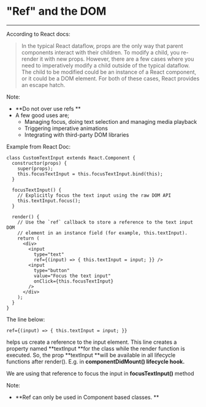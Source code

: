 # "Ref" and the DOM

---

According to React docs: 

> In the typical React dataflow, props are the only way that parent components interact with their children. To modify a child, you re-render it with new props. However, there are a few cases where you need to imperatively modify a child outside of the typical dataflow. The child to be modified could be an instance of a React component, or it could be a DOM element. For both of these cases, React provides an escape hatch.



Note: 

* **Do not over use refs **
* A few good uses are; 
  * Managing focus, doing text selection and managing media playback 
  * Triggering imperative animations
  * Integrating with third-party DOM libraries



Example from React Doc: 

    class CustomTextInput extends React.Component {
      constructor(props) {
        super(props);
        this.focusTextInput = this.focusTextInput.bind(this);
      }

      focusTextInput() {
        // Explicitly focus the text input using the raw DOM API
        this.textInput.focus();
      }

      render() {
        // Use the `ref` callback to store a reference to the text input DOM
        // element in an instance field (for example, this.textInput).
        return (
          <div>
            <input
              type="text"
              ref={(input) => { this.textInput = input; }} />
            <input
              type="button"
              value="Focus the text input"
              onClick={this.focusTextInput}
            />
          </div>
        );
      }
    }



The line below: 

`ref={(input) => { this.textInput = input; }}`

helps us create a reference to the input element. This line creates a property named **textInput **for the class while the render function is executed. So, the prop **textInput **will be available in all lifecycle functions after render\(\). E.g. in **componentDidMount\(\) lifecycle hook.**

We are using that reference to focus the input in **focusTextInput\(\)** method 

Note: 

* **Ref can only be used in Component based classes. **













